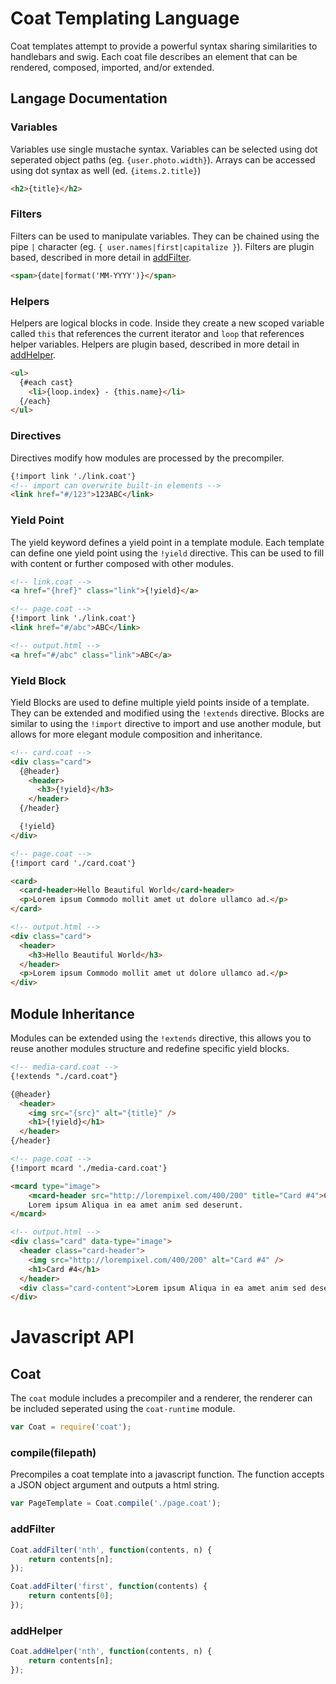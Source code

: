 # Coat Templating Language

Coat templates attempt to provide a powerful syntax sharing similarities to handlebars and swig.  Each coat file describes an element that can be rendered, composed, imported, and/or extended. 

## Langage Documentation


### Variables

Variables use single mustache syntax.  Variables can be selected using dot seperated object paths (eg. `{user.photo.width}`).  Arrays can be accessed using dot syntax as well (ed. `{items.2.title}`)

```html
<h2>{title}</h2>
```



### Filters

Filters can be used to manipulate variables.  They can be chained using the pipe `|` character (eg. `{ user.names|first|capitalize }`).  Filters are plugin based, described in more detail in [addFilter](#addfilter).

```html
<span>{date|format('MM-YYYY')}</span>
```


### Helpers

Helpers are logical blocks in code. Inside they create a new scoped variable called `this` that references the current iterator and `loop` that references helper variables. Helpers are plugin based, described in more detail in [addHelper](#addhelper).

```html
<ul>
  {#each cast}
    <li>{loop.index} - {this.name}</li>
  {/each}
</ul>
```


### Directives

Directives modify how modules are processed by the precompiler.  

```html
{!import link './link.coat'}
<!-- import can overwrite built-in elements -->
<link href="#/123">123ABC</link>
```


### Yield Point

The yield keyword defines a yield point in a template module.  Each template can define one yield point using the `!yield` directive. This can be used to fill with content or further composed with other modules.

```html
<!-- link.coat -->
<a href="{href}" class="link">{!yield}</a>

<!-- page.coat -->
{!import link './link.coat'}
<link href="#/abc">ABC</link>
```

```html
<!-- output.html -->
<a href="#/abc" class="link">ABC</a>
```


### Yield Block

Yield Blocks are used to define multiple yield points inside of a template. They can be extended and modified using the `!extends` directive.  Blocks are similar to using the `!import` directive to import and use another module, but allows for more elegant module composition and inheritance.

```html
<!-- card.coat -->
<div class="card">
  {@header}
    <header>
      <h3>{!yield}</h3>
    </header>
  {/header}

  {!yield}
</div>

<!-- page.coat -->
{!import card './card.coat'}

<card>
  <card-header>Hello Beautiful World</card-header>
  <p>Lorem ipsum Commodo mollit amet ut dolore ullamco ad.</p>
</card>
```

```html
<!-- output.html -->
<div class="card">
  <header>
    <h3>Hello Beautiful World</h3>
  </header>
  <p>Lorem ipsum Commodo mollit amet ut dolore ullamco ad.</p>
</div>
```

## Module Inheritance

Modules can be extended using the `!extends` directive, this allows you to reuse another modules structure and redefine specific yield blocks.

```html
<!-- media-card.coat -->
{!extends "./card.coat"}

{@header}
  <header>
    <img src="{src}" alt="{title}" />
    <h1>{!yield}</h1>
  </header>
{/header}

<!-- page.coat -->
{!import mcard './media-card.coat'}

<mcard type="image">
    <mcard-header src="http://lorempixel.com/400/200" title="Card #4">Card #4</mcard-header>
    Lorem ipsum Aliqua in ea amet anim sed deserunt.
</mcard>
```

```html
<!-- output.html -->
<div class="card" data-type="image">
  <header class="card-header">
    <img src="http://lorempixel.com/400/200" alt="Card #4" />
    <h1>Card #4</h1>
  </header>
  <div class="card-content">Lorem ipsum Aliqua in ea amet anim sed deserunt.</div>
</div>
```


# Javascript API

## Coat

The `coat` module includes a precompiler and a renderer, the renderer can be included seperated using the `coat-runtime` module.

```js
var Coat = require('coat');
```

### compile(filepath)

Precompiles a coat template into a javascript function. The function accepts a JSON object argument and outputs a html string.

```js
var PageTemplate = Coat.compile('./page.coat');
```

### addFilter

```js
Coat.addFilter('nth', function(contents, n) {
    return contents[n];
});

Coat.addFilter('first', function(contents) {
    return contents[0];
});
```

### addHelper

```js
Coat.addHelper('nth', function(contents, n) {
    return contents[n];
});
```

